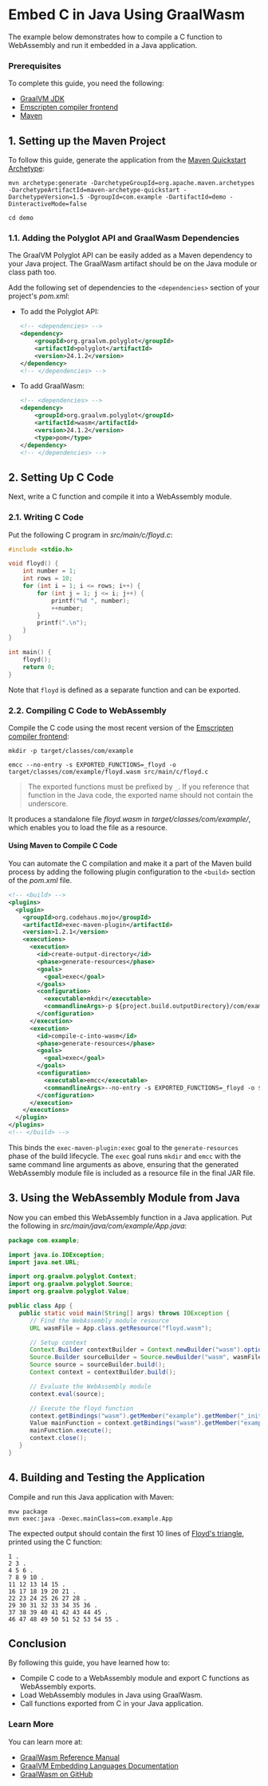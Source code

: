 # Embed C in Java Using GraalWasm

The example below demonstrates how to compile a C function to WebAssembly and run it embedded in a Java application.

### Prerequisites

To complete this guide, you need the following:
- [GraalVM JDK](https://www.graalvm.org/downloads/)
- [Emscripten compiler frontend](https://emscripten.org/docs/tools_reference/emcc.html)
- [Maven](https://maven.apache.org/)

## 1. Setting up the Maven Project

To follow this guide, generate the application from the [Maven Quickstart Archetype](https://maven.apache.org/archetypes/maven-archetype-quickstart/):

```shell
mvn archetype:generate -DarchetypeGroupId=org.apache.maven.archetypes -DarchetypeArtifactId=maven-archetype-quickstart -DarchetypeVersion=1.5 -DgroupId=com.example -DartifactId=demo -DinteractiveMode=false
```
```shell
cd demo
```

### 1.1. Adding the Polyglot API and GraalWasm Dependencies

The GraalVM Polyglot API can be easily added as a Maven dependency to your Java project.
The GraalWasm artifact should be on the Java module or class path too.

Add the following set of dependencies to the `<dependencies>` section of your project's _pom.xml_:

   - To add the Polyglot API:
       ```xml
       <!-- <dependencies> -->
       <dependency>
           <groupId>org.graalvm.polyglot</groupId>
           <artifactId>polyglot</artifactId>
           <version>24.1.2</version>
       </dependency>
       <!-- </dependencies> -->
       ```
   - To add GraalWasm:
       ```xml
       <!-- <dependencies> -->
       <dependency>
           <groupId>org.graalvm.polyglot</groupId>
           <artifactId>wasm</artifactId>
           <version>24.1.2</version>
           <type>pom</type>
       </dependency>
       <!-- </dependencies> -->
       ```

## 2. Setting Up C Code

Next, write a C function and compile it into a WebAssembly module.

### 2.1. Writing C Code

Put the following C program in _src/main/c/floyd.c_:

```c
#include <stdio.h>

void floyd() {
    int number = 1;
    int rows = 10;
    for (int i = 1; i <= rows; i++) {
        for (int j = 1; j <= i; j++) {
            printf("%d ", number);
            ++number;
        }
        printf(".\n");
    }
}

int main() {
    floyd();
    return 0;
}
```

Note that `floyd` is defined as a separate function and can be exported.

### 2.2. Compiling C Code to WebAssembly

Compile the C code using the most recent version of the [Emscripten compiler frontend](https://emscripten.org/docs/tools_reference/emcc.html):

```shell
mkdir -p target/classes/com/example
```
```shell
emcc --no-entry -s EXPORTED_FUNCTIONS=_floyd -o target/classes/com/example/floyd.wasm src/main/c/floyd.c
```

> The exported functions must be prefixed by `_`. If you reference that function in the Java code, the exported name should not contain the underscore.

It produces a standalone file _floyd.wasm_ in _target/classes/com/example/_, which enables you to load the file as a resource.

#### Using Maven to Compile C Code

You can automate the C compilation and make it a part of the Maven build process by adding the following plugin configuration to the `<build>` section of the _pom.xml_ file.

```xml
<!-- <build> -->
<plugins>
  <plugin>
    <groupId>org.codehaus.mojo</groupId>
    <artifactId>exec-maven-plugin</artifactId>
    <version>1.2.1</version>
    <executions>
      <execution>
        <id>create-output-directory</id>
        <phase>generate-resources</phase>
        <goals>
          <goal>exec</goal>
        </goals>
        <configuration>
          <executable>mkdir</executable>
          <commandlineArgs>-p ${project.build.outputDirectory}/com/example/</commandlineArgs>
        </configuration>
      </execution>
      <execution>
        <id>compile-c-into-wasm</id>
        <phase>generate-resources</phase>
        <goals>
          <goal>exec</goal>
        </goals>
        <configuration>
          <executable>emcc</executable>
          <commandlineArgs>--no-entry -s EXPORTED_FUNCTIONS=_floyd -o ${project.build.outputDirectory}/com/example/floyd.wasm ${project.basedir}/src/main/c/floyd.c</commandlineArgs>
        </configuration>
      </execution>
    </executions>
  </plugin>
</plugins>
<!-- </build> -->
```

This binds the `exec-maven-plugin:exec` goal to the `generate-resources` phase of the build lifecycle.
The `exec` goal runs `mkdir` and `emcc` with the same command line arguments as above, ensuring that the generated WebAssembly module file is included as a resource file in the final JAR file.

## 3. Using the WebAssembly Module from Java

Now you can embed this WebAssembly function in a Java application. Put the following in _src/main/java/com/example/App.java_:

```java
package com.example;

import java.io.IOException;
import java.net.URL;

import org.graalvm.polyglot.Context;
import org.graalvm.polyglot.Source;
import org.graalvm.polyglot.Value;

public class App {
   public static void main(String[] args) throws IOException {
      // Find the WebAssembly module resource
      URL wasmFile = App.class.getResource("floyd.wasm");

      // Setup context
      Context.Builder contextBuilder = Context.newBuilder("wasm").option("wasm.Builtins", "wasi_snapshot_preview1");
      Source.Builder sourceBuilder = Source.newBuilder("wasm", wasmFile).name("example");
      Source source = sourceBuilder.build();
      Context context = contextBuilder.build();

      // Evaluate the WebAssembly module
      context.eval(source);

      // Execute the floyd function
      context.getBindings("wasm").getMember("example").getMember("_initialize").executeVoid();
      Value mainFunction = context.getBindings("wasm").getMember("example").getMember("floyd");
      mainFunction.execute();
      context.close();
   }
}
```

## 4. Building and Testing the Application

Compile and run this Java application with Maven:

```shell
mvw package
mvn exec:java -Dexec.mainClass=com.example.App
```

The expected output should contain the first 10 lines of [Floyd's triangle](https://en.wikipedia.org/wiki/Floyd%27s_triangle), printed using the C function:

```
1 .
2 3 .
4 5 6 .
7 8 9 10 .
11 12 13 14 15 .
16 17 18 19 20 21 .
22 23 24 25 26 27 28 .
29 30 31 32 33 34 35 36 .
37 38 39 40 41 42 43 44 45 .
46 47 48 49 50 51 52 53 54 55 .
```

## Conclusion

By following this guide, you have learned how to:
* Compile C code to a WebAssembly module and export C functions as WebAssembly exports.
* Load WebAssembly modules in Java using GraalWasm.
* Call functions exported from C in your Java application.

### Learn More

You can learn more at:
* [GraalWasm Reference Manual](https://www.graalvm.org/latest/reference-manual/wasm/)
* [GraalVM Embedding Languages Documentation](https://www.graalvm.org/jdk23/reference-manual/embed-languages/)
* [GraalWasm on GitHub](https://github.com/oracle/graal/tree/master/wasm)

